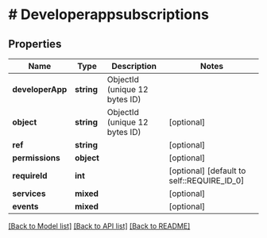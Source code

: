 # # Developerappsubscriptions

## Properties

Name | Type | Description | Notes
------------ | ------------- | ------------- | -------------
**developerApp** | **string** | ObjectId (unique 12 bytes ID) |
**object** | **string** | ObjectId (unique 12 bytes ID) | [optional]
**ref** | **string** |  | [optional]
**permissions** | **object** |  | [optional]
**requireId** | **int** |  | [optional] [default to self::REQUIRE_ID_0]
**services** | **mixed** |  | [optional]
**events** | **mixed** |  | [optional]

[[Back to Model list]](../../README.md#models) [[Back to API list]](../../README.md#endpoints) [[Back to README]](../../README.md)
